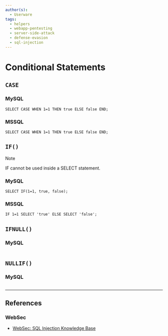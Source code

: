 ```yaml
---
author(s):
  - Userware
tags:
  - helpers
  - webapp-pentesting
  - server-side-attack
  - defense-evasion
  - sql-injection
---
```

# Conditional Statements

## `CASE`

### MySQL

```
SELECT CASE WHEN 1=1 THEN true ELSE false END;
```

### MSSQL

```
SELECT CASE WHEN 1=1 THEN true ELSE false END;
```

## `IF()`

> [!NOTE]
> IF cannot be used inside a SELECT statement. 

### MySQL

```
SELECT IF(1=1, true, false);
```

### MSSQL

```
IF 1=1 SELECT 'true' ELSE SELECT 'false';
```

## `IFNULL()`

### MySQL

```

```

## `NULLIF()`

### MySQL

```

```

---
## References

### WebSec

- [WebSec: SQL Injection Knowledge Base](https://www.websec.ca/kb/sql_injection)